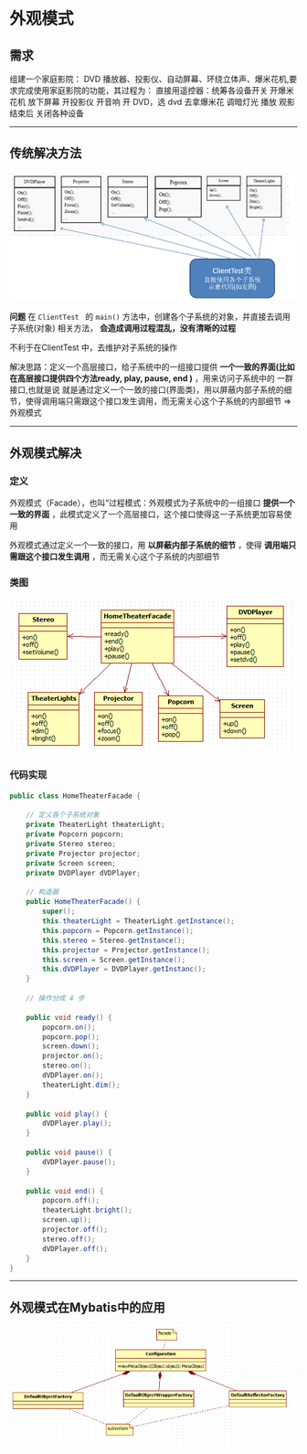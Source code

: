# 外观模式
## 需求
组建一个家庭影院：
DVD 播放器、投影仪、自动屏幕、环绕立体声、爆米花机,要求完成使用家庭影院的功能，其过程为： 直接用遥控器：统筹各设备开关
开爆米花机
放下屏幕
开投影仪
开音响
开 DVD，选 dvd
去拿爆米花
调暗灯光
播放
观影结束后
关闭各种设备

---
## 传统解决方法
![faced-old-solution](./assets/faced-old-solution.png)

**问题**
在 `ClientTest ` 的 `main()` 方法中，创建各个子系统的对象，并直接去调用子系统(对象)  相关方法， **会造成调用过程混乱，没有清晰的过程**

不利于在ClientTest 中，去维护对子系统的操作

解决思路：定义一个高层接口，给子系统中的一组接口提供 **一个一致的界面(比如在高层接口提供四个方法ready, play, pause, end )** ，用来访问子系统中的 一群接口,也就是说 就是通过定义一个一致的接口(界面类)，用以屏蔽内部子系统的细节，使得调用端只需跟这个接口发生调用，而无需关心这个子系统的内部细节 => 外观模式

---
## 外观模式解决
### 定义
外观模式（Facade），也叫“过程模式：外观模式为子系统中的一组接口 **提供一个一致的界面** ，此模式定义了一个高层接口，这个接口使得这一子系统更加容易使用

外观模式通过定义一个一致的接口，用 **以屏蔽内部子系统的细节** ，使得 **调用端只需跟这个接口发生调用** ，而无需关心这个子系统的内部细节

### 类图
![facade](./assets/facade.png)

### 代码实现
```java
public class HomeTheaterFacade {

	// 定义各个子系统对象
	private TheaterLight theaterLight;
	private Popcorn popcorn;
	private Stereo stereo;
	private Projector projector;
	private Screen screen;
	private DVDPlayer dVDPlayer;

	// 构造器
	public HomeTheaterFacade() {
		super();
		this.theaterLight = TheaterLight.getInstance();
		this.popcorn = Popcorn.getInstance();
		this.stereo = Stereo.getInstance();
		this.projector = Projector.getInstance();
		this.screen = Screen.getInstance();
		this.dVDPlayer = DVDPlayer.getInstanc();
	}

	// 操作分成 4 步

	public void ready() {
		popcorn.on();
		popcorn.pop();
		screen.down();
		projector.on();
		stereo.on();
		dVDPlayer.on();
		theaterLight.dim();
	}

	public void play() {
		dVDPlayer.play();
	}

	public void pause() {
		dVDPlayer.pause();
	}

	public void end() {
		popcorn.off();
		theaterLight.bright();
		screen.up();
		projector.off();
		stereo.off();
		dVDPlayer.off();
	}
}
```

---
## 外观模式在Mybatis中的应用
![facade-mybatis](./assets/facade-mybatis.png)
